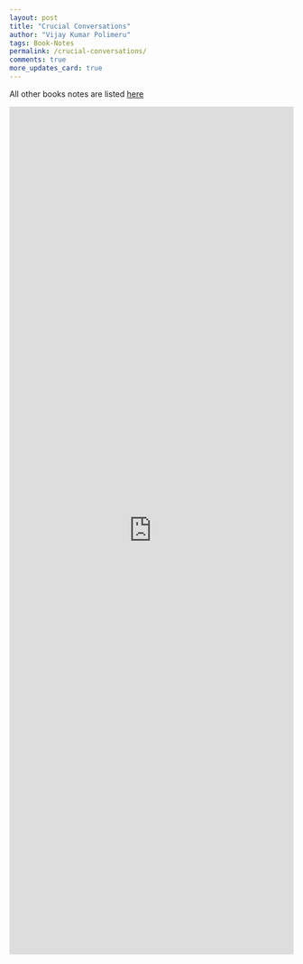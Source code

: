 ```yaml
---
layout: post
title: "Crucial Conversations"
author: "Vijay Kumar Polimeru"
tags: Book-Notes
permalink: /crucial-conversations/
comments: true
more_updates_card: true
---
```



All other books notes are listed [here](/all-book-notes-google-play/)

<iframe src="https://docs.google.com/document/d/e/2PACX-1vTy1q5-SDcu-7siW2vQ8TEBjPq6z-L4hZowD5F75RbDrT6Y5VlU7XooLMMf75MUDZwdtwxaa10NpC05/pub?embedded=true"  frameborder="0" width="100%" height="1500" ></iframe>
